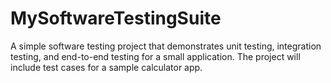 # MySoftwareTestingSuite
A simple software testing project that demonstrates unit testing, integration testing, and end-to-end testing for a small application. The project will include test cases for a sample calculator app.
